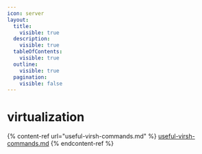 ```yaml
---
icon: server
layout:
  title:
    visible: true
  description:
    visible: true
  tableOfContents:
    visible: true
  outline:
    visible: true
  pagination:
    visible: false
---
```


# virtualization

{% content-ref url="useful-virsh-commands.md" %}
[useful-virsh-commands.md](useful-virsh-commands.md)
{% endcontent-ref %}

